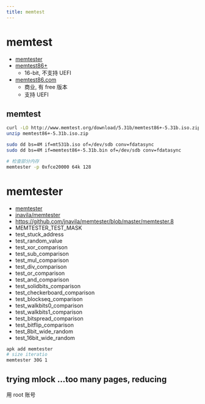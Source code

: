 ```yaml
---
title: memtest
---
```


# memtest

- [memtester](https://pyropus.ca./software/memtester/)
- [memtest86+](http://www.memtest.org/)
  - 16-bit, 不支持 UEFI
- [memtest86.com](https://www.memtest86.com/)
  - 商业, 有 free 版本
  - 支持 UEFI

## memtest

```bash
curl -LO http://www.memtest.org/download/5.31b/memtest86+-5.31b.iso.zip
unzip memtest86+-5.31b.iso.zip

sudo dd bs=4M if=mt531b.iso of=/dev/sdb conv=fdatasync
sudo dd bs=4M if=memtest86+-5.31b.bin of=/dev/sdb conv=fdatasync
```

```bash
# 检查部分内存
memtester -p 0xfce20000 64k 128
```

# memtester

- [memtester](https://pyropus.ca./software/memtester/)
- [jnavila/memtester](https://github.com/jnavila/memtester)
- https://github.com/jnavila/memtester/blob/master/memtester.8
- MEMTESTER_TEST_MASK
- test_stuck_address
- test_random_value
- test_xor_comparison
- test_sub_comparison
- test_mul_comparison
- test_div_comparison
- test_or_comparison
- test_and_comparison
- test_solidbits_comparison
- test_checkerboard_comparison
- test_blockseq_comparison
- test_walkbits0_comparison
- test_walkbits1_comparison
- test_bitspread_comparison
- test_bitflip_comparison
- test_8bit_wide_random
- test_16bit_wide_random

```bash
apk add memtester
# size iteratio
memtester 30G 1
```

## trying mlock ...too many pages, reducing

用 root 账号
